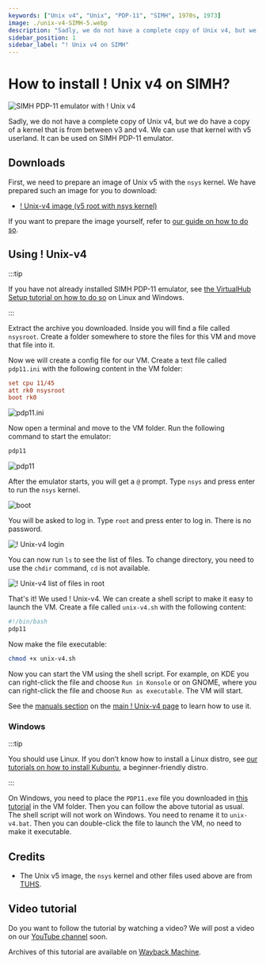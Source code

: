 ```yaml
---
keywords: ["Unix v4", "Unix", "PDP-11", "SIMH", 1970s, 1973]
image: ./unix-v4-SIMH-5.webp
description: "Sadly, we do not have a complete copy of Unix v4, but we do have a copy of a kernel that is from between v3 and v4. We can use that kernel with v5 userland."
sidebar_position: 1
sidebar_label: "! Unix v4 on SIMH"
---
```


# How to install ! Unix v4 on SIMH?

![SIMH PDP-11 emulator with ! Unix v4](./unix-v4-SIMH-5.webp)

Sadly, we do not have a complete copy of Unix v4, but we do have a copy of a kernel that is from between v3 and v4. We can use that kernel with v5 userland. It can be used on SIMH PDP-11 emulator.

## Downloads

First, we need to prepare an image of Unix v5 with the `nsys` kernel. We have prepared such an image for you to download:

- [! Unix-v4 image (v5 root with nsys kernel)](https://github.com/InstallerLegacy/nsys-image/releases/latest/download/nsysroot.zip)

If you want to prepare the image yourself, refer to [our guide on how to do so](/blog/how-to-put-the-nsys-kernel-on-a-disk-image-of-unix-v5/).

## Using ! Unix-v4

:::tip

If you have not already installed SIMH PDP-11 emulator, see [the VirtualHub Setup tutorial on how to do so](https://setup.virtualhub.eu.org/simh-pdp11/) on Linux and Windows.

:::

Extract the archive you downloaded. Inside you will find a file called `nsysroot`. Create a folder somewhere to store the files for this VM and move that file into it.

Now we will create a config file for our VM. Create a text file called `pdp11.ini` with the following content in the VM folder:

```ini
set cpu 11/45
att rk0 nsysroot
boot rk0
```

![pdp11.ini](./unix-v4-SIMH-1.webp)

Now open a terminal and move to the VM folder. Run the following command to start the emulator:

```bash
pdp11
```

![pdp11](unix-v4-SIMH-2.webp)

After the emulator starts, you will get a `@` prompt. Type `nsys` and press enter to run the `nsys` kernel.

![boot](./unix-v4-SIMH-3.webp)

You will be asked to log in. Type `root` and press enter to log in. There is no password.

![! Unix-v4 login](./unix-v4-SIMH-4.webp)

You can now run `ls` to see the list of files. To change directory, you need to use the `chdir` command, `cd` is not available.

![! Unix-v4 list of files in root](./unix-v4-SIMH-5.webp)

That's it! We used ! Unix-v4. We can create a shell script to make it easy to launch the VM. Create a file called `unix-v4.sh` with the following content:

```bash
#!/bin/bash
pdp11
```

Now make the file executable:

```bash
chmod +x unix-v4.sh
```

Now you can start the VM using the shell script. For example, on KDE you can right-click the file and choose `Run in Konsole` or on GNOME, where you can right-click the file and choose `Run as executable`. The VM will start.

See the [manuals section](/1970s/1973/unix-v4/#manuals) on the [main ! Unix-v4 page](/1970s/1973/unix-v4) to learn how to use it.

### Windows

:::tip

You should use Linux. If you don’t know how to install a Linux distro, see [our tutorials on how to install Kubuntu](https://setup.virtualhub.eu.org/tag/os/), a beginner-friendly distro.

:::

On Windows, you need to place the `PDP11.exe` file you downloaded in [this tutorial](https://setup.virtualhub.eu.org/simh-pdp11#windows) in the VM folder. Then you can follow the above tutorial as usual. The shell script will not work on Windows. You need to rename it to `unix-v4.bat`. Then you can double-click the file to launch the VM, no need to make it executable.

## Credits

- The Unix v5 image, the `nsys` kernel and other files used above are from [TUHS](https://www.tuhs.org).

## Video tutorial

Do you want to follow the tutorial by watching a video? We will post a video on our [YouTube channel](https://www.youtube.com/@virtua1hub) soon.

Archives of this tutorial are available on [Wayback Machine](https://web.archive.org/web/*/https://virtualhub.eu.org/1970s/1973/unix-v4/simh/).
